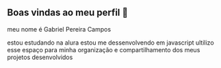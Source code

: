 ## Boas vindas ao meu perfil 🚙

meu nome é Gabriel Pereira Campos

estou estudando na alura
estou me dessenvolvendo em javascript
ultilizo esse espaço para minha organização e compartilhamento dos meus projetos desenvolvidos
